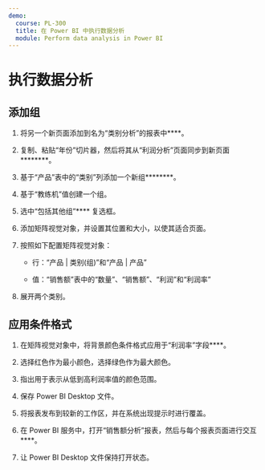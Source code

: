 ```yaml
---
demo:
  course: PL-300
  title: 在 Power BI 中执行数据分析
  module: Perform data analysis in Power BI
---
```

# 执行数据分析

## 添加组

1. 将另一个新页面添加到名为“类别分析”的报表中****。

1. 复制、粘贴“年份”切片器，然后将其从“利润分析”页面同步到新页面********。

1. 基于“产品”表中的“类别”列添加一个新组********。

1. 基于“教练机”值创建一个组。

1. 选中“包括其他组”**** 复选框。

1. 添加矩阵视觉对象，并设置其位置和大小，以使其适合页面。

1. 按照如下配置矩阵视觉对象：

    - 行：“产品 | 类别(组)”和“产品 | 产品”

    - 值：“销售额”表中的“数量”、“销售额”、“利润”和“利润率”

1. 展开两个类别。

## 应用条件格式

1. 在矩阵视觉对象中，将背景颜色条件格式应用于“利润率”字段****。

1. 选择红色作为最小颜色，选择绿色作为最大颜色。

1. 指出用于表示从低到高利润率值的颜色范围。

1. 保存 Power BI Desktop 文件。

1. 将报表发布到较新的工作区，并在系统出现提示时进行覆盖。

1. 在 Power BI 服务中，打开“销售额分析”报表，然后与每个报表页面进行交互****。

1. 让 Power BI Desktop 文件保持打开状态。
